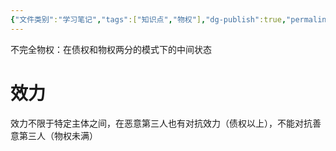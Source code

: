 ```yaml
---
{"文件类别":"学习笔记","tags":["知识点","物权"],"dg-publish":true,"permalink":"/学习笔记studyup/物权法学/不完全物权/","dgPassFrontmatter":true,"created":"2024-10-17T15:48:09.491+08:00","updated":"2024-10-23T12:03:53.018+08:00"}
---
```


不完全物权：在债权和物权两分的模式下的中间状态
# 效力
效力不限于特定主体之间，在恶意第三人也有对抗效力（债权以上），不能对抗善意第三人（物权未满）